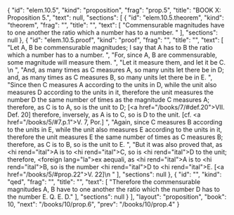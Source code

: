 {
  "id": "elem.10.5",
  "kind": "proposition",
  "frag": "prop.5",
  "title": "BOOK X: Proposition 5.",
  "text": null,
  "sections": [
    {
      "id": "elem.10.5.theorem",
      "kind": "theorem",
      "frag": "",
      "title": "",
      "text": [
        "Commensurable magnitudes have to one another the ratio which a number has to a number. "
      ],
      "sections": null
    },
    {
      "id": "elem.10.5.proof",
      "kind": "proof",
      "frag": "",
      "title": "",
      "text": [
        "Let A, B be commensurable magnitudes; I say that A has to B the ratio which a number has to a number. ",
        "For, since A, B are commensurable, some magnitude will measure them. ",
        "Let it measure them, and let it be C. \n      ",
        "And, as many times as C measures A, so many units let there be in D; and, as many times as C measures B, so many units let there be in E. ",
        "Since then C measures A according to the units in D, while the unit also measures D according to the units in it, therefore the unit measures the number D the same number of times as the magnitude C measures A; therefore, as C is to A, so is the unit to D; [<a href=\"/books/7/#def.20\">VII. Def. 20</a>] therefore, inversely, as A is to C, so is D to the unit. [cf. <a href=\"/books/5/#7.p.1\">V. 7, Por.</a>] ",
        "Again, since C measures B according to the units in E, while the unit also measures E according to the units in it, therefore the unit measures E the same number of times as C measures B; therefore, as C is to B, so is the unit to E. ",
        "But it was also proved that, as <hi rend=\"ital\">A</hi> is to <hi rend=\"ital\">C</hi>, so is <hi rend=\"ital\">D</hi> to the unit; therefore, <foreign lang=\"la\">ex aequali</foreign>, as <hi rend=\"ital\">A</hi> is to <hi rend=\"ital\">B</hi>, so is the number <hi rend=\"ital\">D</hi> to <hi rend=\"ital\">E</hi>. [<a href=\"/books/5/#prop.22\">V. 22</a>]\n      "
      ],
      "sections": null
    },
    {
      "id": "",
      "kind": "qed",
      "frag": "",
      "title": "",
      "text": [
        "Therefore the commensurable magnitudes A, B have to one another the ratio which the number D has to the number E. Q. E. D."
      ],
      "sections": null
    }
  ],
  "layout": "proposition",
  "book": 10,
  "next": "/books/10/prop.6",
  "prev": "/books/10/prop.4"
}
